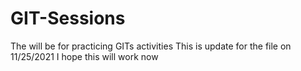 # GIT-Sessions
The will be for practicing GITs activities
This is update for the file on 11/25/2021
I hope this will work now
